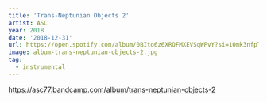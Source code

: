 ```yaml
---
title: 'Trans-Neptunian Objects 2'
artist: ASC
year: 2018
date: '2018-12-31'
url: https://open.spotify.com/album/0BIto6z6XRQFMXEVSqWPvY?si=10mk3nfpT8G7_z0umhH-0Q
image: album-trans-neptunian-objects-2.jpg
tag:
  - instrumental
---
```


https://asc77.bandcamp.com/album/trans-neptunian-objects-2

